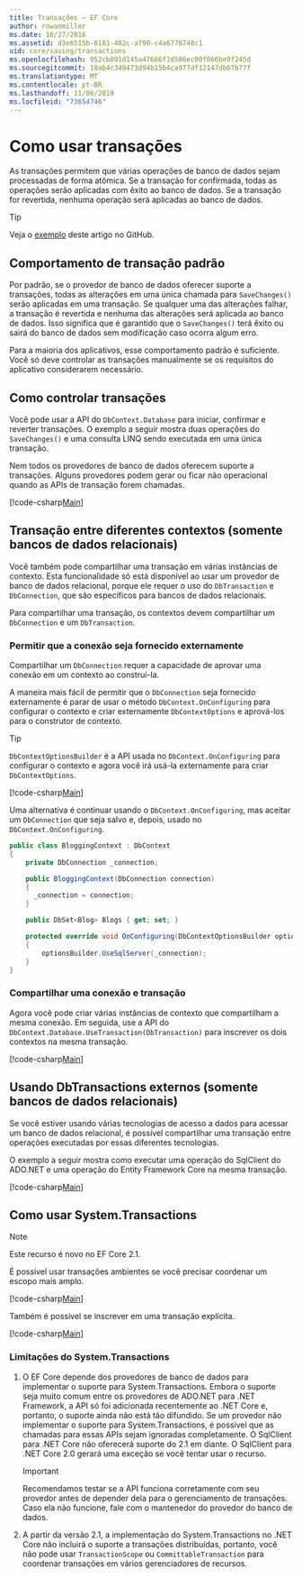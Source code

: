 ```yaml
---
title: Transações – EF Core
author: rowanmiller
ms.date: 10/27/2016
ms.assetid: d3e6515b-8181-482c-a790-c4a6778748c1
uid: core/saving/transactions
ms.openlocfilehash: 952cb891d145a47666f1d506ec00f066be9f245d
ms.sourcegitcommit: 18ab4c349473d94b15b4ca977df12147db07b77f
ms.translationtype: MT
ms.contentlocale: pt-BR
ms.lasthandoff: 11/06/2019
ms.locfileid: "73654746"
---
```

# <a name="using-transactions"></a>Como usar transações

As transações permitem que várias operações de banco de dados sejam processadas de forma atômica. Se a transação for confirmada, todas as operações serão aplicadas com êxito ao banco de dados. Se a transação for revertida, nenhuma operação será aplicadas ao banco de dados.

> [!TIP]  
> Veja o [exemplo](https://github.com/aspnet/EntityFramework.Docs/tree/master/samples/core/Saving/Transactions/) deste artigo no GitHub.

## <a name="default-transaction-behavior"></a>Comportamento de transação padrão

Por padrão, se o provedor de banco de dados oferecer suporte a transações, todas as alterações em uma única chamada para `SaveChanges()` serão aplicadas em uma transação. Se qualquer uma das alterações falhar, a transação é revertida e nenhuma das alterações será aplicada ao banco de dados. Isso significa que é garantido que o `SaveChanges()` terá êxito ou sairá do banco de dados sem modificação caso ocorra algum erro.

Para a maioria dos aplicativos, esse comportamento padrão é suficiente. Você só deve controlar as transações manualmente se os requisitos do aplicativo considerarem necessário.

## <a name="controlling-transactions"></a>Como controlar transações

Você pode usar a API do `DbContext.Database` para iniciar, confirmar e reverter transações. O exemplo a seguir mostra duas operações do `SaveChanges()` e uma consulta LINQ sendo executada em uma única transação.

Nem todos os provedores de banco de dados oferecem suporte a transações. Alguns provedores podem gerar ou ficar não operacional quando as APIs de transação forem chamadas.

[!code-csharp[Main](../../../samples/core/Saving/Transactions/ControllingTransaction/Sample.cs?name=Transaction&highlight=3,17,18,19)]

## <a name="cross-context-transaction-relational-databases-only"></a>Transação entre diferentes contextos (somente bancos de dados relacionais)

Você também pode compartilhar uma transação em várias instâncias de contexto. Esta funcionalidade só está disponível ao usar um provedor de banco de dados relacional, porque ele requer o uso do `DbTransaction` e `DbConnection`, que são específicos para bancos de dados relacionais.

Para compartilhar uma transação, os contextos devem compartilhar um `DbConnection` e um `DbTransaction`.

### <a name="allow-connection-to-be-externally-provided"></a>Permitir que a conexão seja fornecido externamente

Compartilhar um `DbConnection` requer a capacidade de aprovar uma conexão em um contexto ao construí-la.

A maneira mais fácil de permitir que o `DbConnection` seja fornecido externamente é parar de usar o método `DbContext.OnConfiguring` para configurar o contexto e criar externamente `DbContextOptions` e aprová-los para o construtor de contexto.

> [!TIP]  
> `DbContextOptionsBuilder` é a API usada no `DbContext.OnConfiguring` para configurar o contexto e agora você irá usá-la externamente para criar `DbContextOptions`.

[!code-csharp[Main](../../../samples/core/Saving/Transactions/SharingTransaction/Sample.cs?name=Context&highlight=3,4,5)]

Uma alternativa é continuar usando o `DbContext.OnConfiguring`, mas aceitar um `DbConnection` que seja salvo e, depois, usado no `DbContext.OnConfiguring`.

``` csharp
public class BloggingContext : DbContext
{
    private DbConnection _connection;

    public BloggingContext(DbConnection connection)
    {
      _connection = connection;
    }

    public DbSet<Blog> Blogs { get; set; }

    protected override void OnConfiguring(DbContextOptionsBuilder optionsBuilder)
    {
        optionsBuilder.UseSqlServer(_connection);
    }
}
```

### <a name="share-connection-and-transaction"></a>Compartilhar uma conexão e transação

Agora você pode criar várias instâncias de contexto que compartilham a mesma conexão. Em seguida, use a API do `DbContext.Database.UseTransaction(DbTransaction)` para inscrever os dois contextos na mesma transação.

[!code-csharp[Main](../../../samples/core/Saving/Transactions/SharingTransaction/Sample.cs?name=Transaction&highlight=1,2,3,7,16,23,24,25)]

## <a name="using-external-dbtransactions-relational-databases-only"></a>Usando DbTransactions externos (somente bancos de dados relacionais)

Se você estiver usando várias tecnologias de acesso a dados para acessar um banco de dados relacional, é possível compartilhar uma transação entre operações executadas por essas diferentes tecnologias.

O exemplo a seguir mostra como executar uma operação do SqlClient do ADO.NET e uma operação do Entity Framework Core na mesma transação.

[!code-csharp[Main](../../../samples/core/Saving/Transactions/ExternalDbTransaction/Sample.cs?name=Transaction&highlight=4,10,21,26,27,28)]

## <a name="using-systemtransactions"></a>Como usar System.Transactions

> [!NOTE]  
> Este recurso é novo no EF Core 2.1.

É possível usar transações ambientes se você precisar coordenar um escopo mais amplo.

[!code-csharp[Main](../../../samples/core/Saving/Transactions/AmbientTransaction/Sample.cs?name=Transaction&highlight=1,2,3,26,27,28)]

Também é possível se inscrever em uma transação explícita.

[!code-csharp[Main](../../../samples/core/Saving/Transactions/CommitableTransaction/Sample.cs?name=Transaction&highlight=1,15,28,29,30)]

### <a name="limitations-of-systemtransactions"></a>Limitações do System.Transactions  

1. O EF Core depende dos provedores de banco de dados para implementar o suporte para System.Transactions. Embora o suporte seja muito comum entre os provedores de ADO.NET para .NET Framework, a API só foi adicionada recentemente ao .NET Core e, portanto, o suporte ainda não está tão difundido. Se um provedor não implementar o suporte para System.Transactions, é possível que as chamadas para essas APIs sejam ignoradas completamente. O SqlClient para .NET Core não oferecerá suporte do 2.1 em diante. O SqlClient para .NET Core 2.0 gerará uma exceção se você tentar usar o recurso.

   > [!IMPORTANT]  
   > Recomendamos testar se a API funciona corretamente com seu provedor antes de depender dela para o gerenciamento de transações. Caso ela não funcione, fale com o mantenedor do provedor do banco de dados.

2. A partir da versão 2.1, a implementação do System.Transactions no .NET Core não incluirá o suporte a transações distribuídas, portanto, você não pode usar `TransactionScope` ou `CommittableTransaction` para coordenar transações em vários gerenciadores de recursos.
